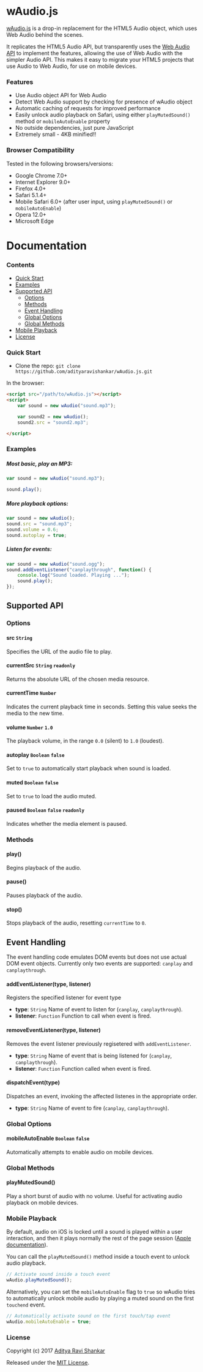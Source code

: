 # wAudio.js
[wAudio.js](https://github.com/adityaravishankar/wAudio.js) is a drop-in replacement for the HTML5 Audio object, which uses Web Audio behind the scenes.

It replicates the HTML5 Audio API, but transparently uses the [Web Audio API](http://webaudio.github.io/web-audio-api/) to implement the features, allowing the use of Web Audio with the simpler Audio API. This makes it easy to migrate your HTML5 projects that use Audio to Web Audio, for use on mobile devices.

### Features
* Use Audio object API for Web Audio
* Detect Web Audio support by checking for presence of wAudio object
* Automatic caching of requests for improved performance
* Easily unlock audio playback on Safari, using either `playMutedSound()` method or `mobileAutoEnable` property
* No outside dependencies, just pure JavaScript
* Extremely small - 4KB minified!!

### Browser Compatibility
Tested in the following browsers/versions:
* Google Chrome 7.0+
* Internet Explorer 9.0+
* Firefox 4.0+
* Safari 5.1.4+
* Mobile Safari 6.0+ (after user input, using `playMutedSound()` or `mobileAutoEnable`)
* Opera 12.0+
* Microsoft Edge

# Documentation

### Contents
* [Quick Start](#quick-start)
* [Examples](#examples)
* [Supported API](#supported-api)
  * [Options](#options)
  * [Methods](#methods)
  * [Event Handling](#event-handling)
  * [Global Options](#global-options)
  * [Global Methods](#global-methods)
* [Mobile Playback](#mobile-playback)
* [License](#license)

### Quick Start

* Clone the repo: `git clone https://github.com/adityaravishankar/wAudio.js.git`

In the browser:

```html
<script src="/path/to/wAudio.js"></script>
<script>
    var sound = new wAudio("sound.mp3");

    var sound2 = new wAudio();
    sound2.src = "sound2.mp3";

</script>
```

### Examples

##### Most basic, play an MP3:
```javascript
var sound = new wAudio("sound.mp3");

sound.play();
```

##### More playback options:
```javascript
var sound = new wAudio();
sound.src = "sound.mp3";
sound.volume = 0.6;
sound.autoplay = true;
```

##### Listen for events:
```javascript
var sound = new wAudio("sound.ogg");
sound.addEventListener("canplaythrough", function() {
    console.log("Sound loaded. Playing ...");
    sound.play();
});

```

## Supported API

### Options
#### src `String`
Specifies the URL of the audio file to play.
#### currentSrc `String` `readonly`
Returns the absolute URL of the chosen media resource.
#### currentTime `Number`
Indicates the current playback time in seconds. Setting this value seeks the media to the new time.
#### volume `Number` `1.0`
The playback volume, in the range `0.0` (silent) to `1.0` (loudest).
#### autoplay `Boolean` `false`
Set to `true` to automatically start playback when sound is loaded.
#### muted `Boolean` `false`
Set to `true` to load the audio muted.
<!--#### loop `Boolean` `false`
Set to `true` to automatically loop the sound forever.-->
#### paused `Boolean` `false` `readonly`
Indicates whether the media element is paused.

### Methods
#### play()
Begins playback of the audio.
#### pause()
Pauses playback of the audio.
#### stop()
Stops playback of the audio, resetting `currentTime` to `0`.

## Event Handling
The event handling code emulates DOM events but does not use actual DOM event objects. Currently only two events are supported: `canplay` and `canplaythrough`.

#### addEventListener(type, listener)
Registers the specified listener for event type
* **type**: `String` Name of event to listen for (`canplay`, `canplaythrough`).
* **listener**: `Function` Function to call when event is fired.
#### removeEventListener(type, listener)
Removes the event listener previously regisetered with `addEventListener`.
* **type**: `String` Name of event that is being listened for (`canplay`, `canplaythrough`).
* **listener**: `Function` Function called when event is fired.
#### dispatchEvent(type)
Dispatches an event, invoking the affected listenes in the appropriate order.
* **type**: `String` Name of event to fire (`canplay`, `canplaythrough`).


### Global Options
#### mobileAutoEnable `Boolean` `false`
Automatically attempts to enable audio on mobile devices.

### Global Methods
#### playMutedSound()
Play a short burst of audio with no volume. Useful for activating audio playback on mobile devices.

### Mobile Playback
By default, audio on iOS is locked until a sound is played within a user interaction, and then it plays normally the rest of the page session ([Apple documentation](https://developer.apple.com/library/safari/documentation/audiovideo/conceptual/using_html5_audio_video/PlayingandSynthesizingSounds/PlayingandSynthesizingSounds.html)).

You can call the `playMutedSound()` method inside a touch event to unlock audio playback.

```javascript
// Activate sound inside a touch event
wAudio.playMutedSound();
```

Alternatively, you can set the `mobileAutoEnable` flag to `true` so wAudio tries to automatically unlock mobile audio by playing a muted sound on the first `touchend` event.

```javascript
// Automatically activate sound on the first touch/tap event
wAudio.mobileAutoEnable = true;
```

### License

Copyright (c) 2017 [Aditya Ravi Shankar](https://www.adityaravishankar.com)

Released under the [MIT License](https://github.com/adityaravishankar/wAudio.js/blob/master/LICENSE).